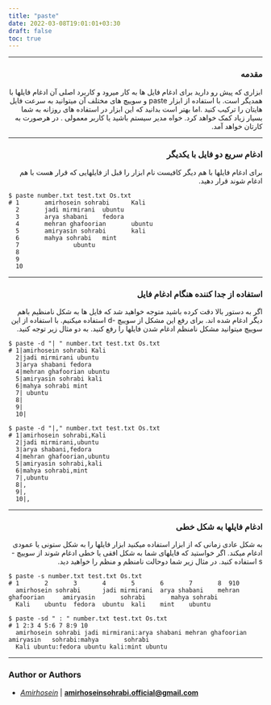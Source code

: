 ```yaml
---
title: "paste"
date: 2022-03-08T19:01:01+03:30
draft: false
toc: true
---
```



---
<div dir='rtl'>

### مقدمه
ابزاری که پیش رو دارید برای ادغام فایل ها به کار میرود و کاربرد اصلی آن ادغام فایلها با همدیگر است. با استفاده از ابزار paste و سوییچ های مختلف آن میتوانید به سرعت فایل هایتان را ترکیب کنید .اما بهتر است بدانید که این ابزار در استفاده های روزانه به شما بسیار زیاد کمک خواهد کرد. خواه مدیر سیستم باشید یا کاربر معمولی . در هرصورت به کارتان خواهد آمد.
</div>


---
<div dir='rtl'>

### ادغام سریع دو فایل با یکدیگر
برای ادغام فایلها با هم دیگر کافیست نام ابزار را قبل از فایلهایی که قرار هست با هم ادغام شوند قرار دهید.
</div>

    $ paste number.txt test.txt Os.txt
    # 1       amirhosein sohrabi      Kali
      2       jadi mirmirani  ubuntu
      3       arya shabani    fedora
      4       mehran ghafoorian       ubuntu
      5       amiryasin sohrabi       kali
      6       mahya sohrabi   mint
      7               ubuntu
      8
      9
      10
      

---
<div dir='rtl'>

### استفاده از جدا کننده هنگام ادغام فایل
اگر به دستور بالا دقت کرده باشید متوجه خواهید شد که فایل ها به شکل نامنظیم باهم دیگر ادغام شده اند. برای رفع این مشکل از سوییچ -d استفاده میکنیم. با استفاده از این سوییچ میتوانید مشکل نامنظم ادغام شدن فایلها را رفع کنید. به دو مثال زیر توجه کنید.
</div>

    $ paste -d "| " number.txt test.txt Os.txt
    # 1|amirhosein sohrabi Kali
      2|jadi mirmirani ubuntu
      3|arya shabani fedora
      4|mehran ghafoorian ubuntu
      5|amiryasin sohrabi kali
      6|mahya sohrabi mint
      7| ubuntu
      8| 
      9| 
      10| 

    $ paste -d "|," number.txt test.txt Os.txt
    # 1|amirhosein sohrabi,Kali
      2|jadi mirmirani,ubuntu
      3|arya shabani,fedora
      4|mehran ghafoorian,ubuntu
      5|amiryasin sohrabi,kali
      6|mahya sohrabi,mint
      7|,ubuntu
      8|,
      9|,
      10|,
      

---
<div dir='rtl'>

### ادغام فایلها به شکل خطی
به شکل عادی زمانی که از ابزار استفاده میکنید ابزار فایلها را به شکل ستونی یا عمودی ادغام میکند. اگر خواستید که فایلهای شما به شکل افقی یا خطی ادغام شوند از سوییچ -s استفاده کنید.
در مثال زیر شما دوحالت نامنظم و منظم را خواهید دید.
</div>

    $ paste -s number.txt test.txt Os.txt 
    # 1       2       3       4       5       6       7       8  910
      amirhosein sohrabi      jadi mirmirani  arya shabani    mehran ghafoorian     amiryasin       sohrabi       mahya sohrabi
      Kali    ubuntu  fedora  ubuntu  kali    mint    ubuntu
                              
    $ paste -sd " : " number.txt test.txt Os.txt
    # 1 2:3 4 5:6 7 8:9 10
      amirhosein sohrabi jadi mirmirani:arya shabani mehran ghafoorian amiryasin   sohrabi:mahya       sohrabi 
      Kali ubuntu:fedora ubuntu kali:mint ubuntu 
---

### Author or Authors

- *[Amirhosein](https://github.com/amirhoseinsb)* | **<amirhoseinsohrabi.official@gmail.com>**

